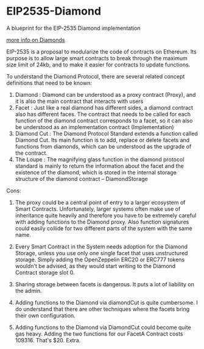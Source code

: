 # EIP2535-Diamond
A blueprint for the EIP-2535 Diamond implementation

[more info on Diamonds](https://ethereum-blockchain-developer.com/110-upgrade-smart-contracts/11-eip-2535-diamond-standard/)

EIP-2535 is a proposal to modularize the code of contracts on Ethereum. Its purpose is to allow large smart contracts to break through the maximum size limit of 24kb, and to make it easier for contracts to update functions.

To understand the Diamond Protocol, there are several related concept definitions that need to be known:

1. Diamond : Diamond can be understood as a proxy contract (Proxy), and it is also the main contract that interacts with users
2. Facet : Just like a real diamond has different sides, a diamond contract also has different faces. The contract that needs to be called for each function of the diamond contract corresponds to a facet, so it can also be understood as an implementation contract (Implementation)
3. Diamond Cut : The Diamond Protocol Standard extends a function called Diamond Cut. Its main function is to add, replace or delete facets and functions from diamonds, which can be understood as the upgrade of the contract.
4. The Loupe : The magnifying glass function in the diamond protocol standard is mainly to return the information about the facet and the existence of the diamond, which is stored in the internal storage structure of the diamond contract – DiamondStorage

Cons: 

1. The proxy could be a central point of entry to a larger ecosystem of Smart Contracts. Unfortunately, larger systems often make use of inheritance quite heavily and therefore you have to be extremely careful with adding functions to the Diamond proxy. Also function signatures could easily collide for two different parts of the system with the same name.

2. Every Smart Contract in the System needs adoption for the Diamond Storage, unless you use only one single facet that uses unstructured storage. Simply adding the OpenZeppelin ERC20 or ERC777 tokens wouldn't be advised, as they would start writing to the Diamond Contract storage slot 0.

3. Sharing storage between facets is dangerous. It puts a lot of liability on the admin.

4. Adding functions to the Diamond via diamondCut is quite cumbersome. I do understand that there are other techniques where the facets bring their own configuration.

5. Adding functions to the Diamond via DiamondCut could become quite gas heavy. Adding the two functions for our FacetA Contract costs 109316. That's $20. Extra.
